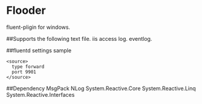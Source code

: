 # Flooder
fluent-pligin for windows.

##Supports the following
text file.
iis access log.
eventlog.

##fluentd settings sample
```
<source>
  type forward
  port 9901
</source>
```

##Dependency
MsgPack
NLog
System.Reactive.Core
System.Reactive.Linq
System.Reactive.Interfaces

